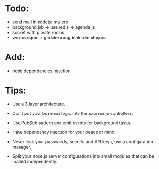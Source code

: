 # Todo:

- send mail in nodejs: mailers
- background job -> use redis -> agenda js
- socket with private rooms
- web scraper -> giá bỉm trung bình trên shoppe

# Add:
- node dependencies injection

# Tips:
- Use a 3 layer architecture.

- Don't put your business logic into the express.js controllers.

- Use PubSub pattern and emit events for background tasks.

- Have dependency injection for your peace of mind.

- Never leak your passwords, secrets and API keys, use a configuration manager.

- Split your node.js server configurations into small modules that can be loaded independently.
